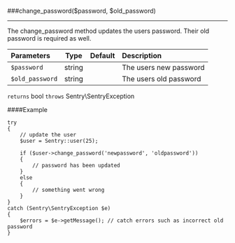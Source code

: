 <a id="change-password" href="#"></a>
###change_password($password, $old_password)

----------

The change_password method updates the users password. Their old password is required as well.

Parameters                   | Type            | Default       | Description
:--------------------------- | :-------------: | :------------ | :--------------
`$password`                  | string          |               | The users new password
`$old_password`              | string          |               | The users old password

`returns` bool `throws` Sentry\SentryException

####Example

	try
	{
	    // update the user
	    $user = Sentry::user(25);

	    if ($user->change_password('newpassword', 'oldpassword'))
	    {
	        // password has been updated
	    }
	    else
	    {
	        // something went wrong
	    }
	}
	catch (Sentry\SentryException $e)
	{
	    $errors = $e->getMessage(); // catch errors such as incorrect old password
	}
